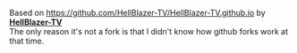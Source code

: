 Based on https://github.com/HellBlazer-TV/HellBlazer-TV.github.io by [**HellBlazer-TV**](https://github.com/HellBlazer-TV)\
The only reason it's not a fork is that I didn't know how github forks work at that time.
